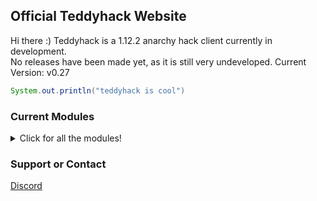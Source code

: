 ## Official Teddyhack Website

Hi there :) Teddyhack is a 1.12.2 anarchy hack client currently in development. <br>
No releases have been made yet, as it is still very undeveloped.
Current Version: v0.27

```java
System.out.println("teddyhack is cool")
```

### Current Modules
<details>
  <summary>Click for all the modules!</summary>
    - AutoArmor <br>
    - AutoTotem <br>
    - BowSpam <br>
    - KillAura <br>
    - ServerBackdoor <br>
    - FullBright <br>
    - AutoSuicide <br>
    - NoFall <br>
    - ChatNotifier <br>
    - ChatSuffix <br>
    - Watermark <br>
    - ArrayList <br>
    - ChatFont <br>
    - ClickGUI <br>
    - Coords <br>
    - TabGUI <br>
    - Hud <br>
    - Sprint <br>
    - Step <br>
    - Fly <br>
</details>  

### Support or Contact

[Discord](https://discord.gg/X2BmAqW8ry)
